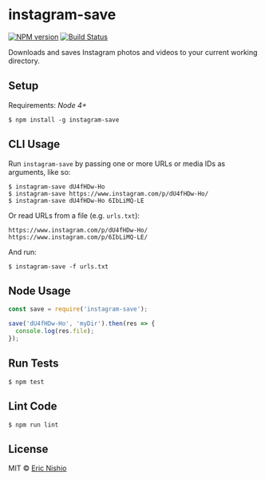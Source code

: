 instagram-save
==============

[![NPM version][npm-image]][npm-url]
[![Build Status][travis-image]][travis-url]

Downloads and saves Instagram photos and videos to your current working
directory.

## Setup

Requirements: *Node 4+*

```
$ npm install -g instagram-save
```

## CLI Usage

Run `instagram-save` by passing one or more URLs or media IDs as arguments,
like so:

```
$ instagram-save dU4fHDw-Ho
$ instagram-save https://www.instagram.com/p/dU4fHDw-Ho/
$ instagram-save dU4fHDw-Ho 6IbLiMQ-LE
```

Or read URLs from a file (e.g. `urls.txt`):

```
https://www.instagram.com/p/dU4fHDw-Ho/
https://www.instagram.com/p/6IbLiMQ-LE/
```

And run:

```
$ instagram-save -f urls.txt
```

## Node Usage

```javascript
const save = require('instagram-save');

save('dU4fHDw-Ho', 'myDir').then(res => {
  console.log(res.file);
});
```

## Run Tests

```
$ npm test
```

## Lint Code

```
$ npm run lint
```

## License

MIT © [Eric Nishio](http://ericnish.io)

[npm-url]: https://npmjs.org/package/instagram-save
[npm-image]: https://img.shields.io/npm/v/instagram-save.svg?style=flat-square

[travis-url]: https://travis-ci.org/ericnishio/instagram-save
[travis-image]: https://img.shields.io/travis/ericnishio/instagram-save.svg?style=flat-square

